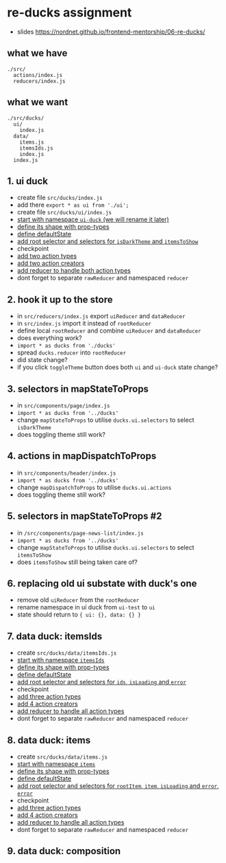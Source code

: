 # re-ducks assignment

* slides https://nordnet.github.io/frontend-mentorship/06-re-ducks/

## what we have

```
./src/
  actions/index.js
  reducers/index.js
```

## what we want

```
./src/ducks/
  ui/
    index.js
  data/
    items.js
    itemsIds.js
    index.js
  index.js
```

## 1. ui duck

* create file `src/ducks/index.js`
* add there `export * as ui from './ui';`
* create file `src/ducks/ui/index.js`
* [start with namespace `ui-duck` (we will  rename it later)](https://nordnet.github.io/frontend-mentorship/06-re-ducks/#10)
* [define its shape with prop-types](https://nordnet.github.io/frontend-mentorship/06-re-ducks/#11)
* [define defaultState](https://nordnet.github.io/frontend-mentorship/06-re-ducks/#12)
* [add root selector and selectors for `isDarkTheme` and `itemsToShow`](https://nordnet.github.io/frontend-mentorship/06-re-ducks/#13)
* checkpoint
* [add two action types](https://nordnet.github.io/frontend-mentorship/06-re-ducks/#14)
* [add two action creators](https://nordnet.github.io/frontend-mentorship/06-re-ducks/#15)
* [add reducer to handle both action types](https://nordnet.github.io/frontend-mentorship/06-re-ducks/#16)
* dont forget to separate `rawReducer` and namespaced `reducer`

## 2. hook it up to the store

* in `src/reducers/index.js` export `uiReducer` and `dataReducer`
* in `src/index.js` import it instead of `rootReducer`
* define local `rootReducer` and combine `uiReducer` and `dataReducer`
* does everything work?
* `import * as ducks from './ducks'`
* spread `ducks.reducer` into `rootReducer`
* did state change?
* if you click `toggleTheme` button does both `ui` and `ui-duck` state change?

## 3. selectors in mapStateToProps

* in `src/components/page/index.js`
* `import * as ducks from '../ducks'`
* change `mapStateToProps` to utilise `ducks.ui.selectors` to select `isDarkTheme`
* does toggling theme still work?

## 4. actions in mapDispatchToProps

* in `src/components/header/index.js`
* `import * as ducks from '../ducks'`
* change `mapDispatchToProps` to utilise `ducks.ui.actions`
* does toggling theme still work?

## 5. selectors in mapStateToProps #2

* in `/src/components/page-news-list/index.js`
* `import * as ducks from '../ducks'`
* change `mapStateToProps` to utilise `ducks.ui.selectors` to select `itemsToShow`
* does `itemsToShow` still being taken care of?

## 6. replacing old ui substate with duck's one

* remove old `uiReducer` from the `rootReducer`
* rename namespace in ui duck from `ui-test` to `ui`
* state should return to `{ ui: {}, data: {} }`

## 7. data duck: itemsIds

* create `src/ducks/data/itemsIds.js`
* [start with namespace `itemsIds`](https://nordnet.github.io/frontend-mentorship/06-re-ducks/#10)
* [define its shape with prop-types](https://nordnet.github.io/frontend-mentorship/06-re-ducks/#11)
* [define defaultState](https://nordnet.github.io/frontend-mentorship/06-re-ducks/#12)
* [add root selector and selectors for `ids`, `isLoading` and `error`](https://nordnet.github.io/frontend-mentorship/06-re-ducks/#13)
* checkpoint
* [add three action types](https://nordnet.github.io/frontend-mentorship/06-re-ducks/#14)
* [add 4 action creators](https://nordnet.github.io/frontend-mentorship/06-re-ducks/#15)
* [add reducer to handle all action types](https://nordnet.github.io/frontend-mentorship/06-re-ducks/#16)
* dont forget to separate `rawReducer` and namespaced `reducer`

## 8. data duck: items

* create `src/ducks/data/items.js`
* [start with namespace `items`](https://nordnet.github.io/frontend-mentorship/06-re-ducks/#10)
* [define its shape with prop-types](https://nordnet.github.io/frontend-mentorship/06-re-ducks/#11)
* [define defaultState](https://nordnet.github.io/frontend-mentorship/06-re-ducks/#12)
* [add root selector and selectors for `rootItem`, `item`, `isLoading` and `error`, `error`](https://nordnet.github.io/frontend-mentorship/06-re-ducks/#13)
* checkpoint
* [add three action types](https://nordnet.github.io/frontend-mentorship/06-re-ducks/#14)
* [add 4 action creators](https://nordnet.github.io/frontend-mentorship/06-re-ducks/#15)
* [add reducer to handle all action types](https://nordnet.github.io/frontend-mentorship/06-re-ducks/#16)
* dont forget to separate `rawReducer` and namespaced `reducer`


## 9. data duck: composition
